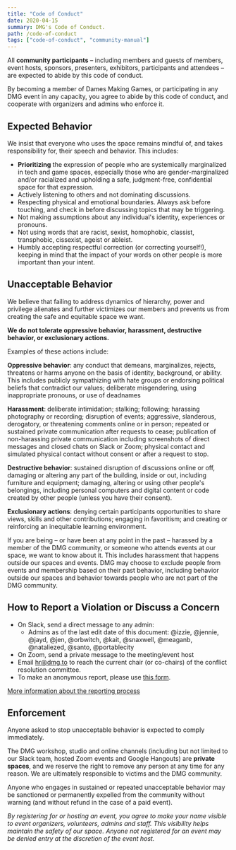 ```yaml
---
title: "Code of Conduct"
date: 2020-04-15
summary: DMG's Code of Conduct.
path: /code-of-conduct
tags: ["code-of-conduct", "community-manual"]
---
```


All **community participants** – including members and guests of members, event hosts, sponsors, presenters, exhibitors, participants and attendees – are expected to abide by this code of conduct.

By becoming a member of Dames Making Games, or participating in any DMG event in any capacity, you agree to abide by this code of conduct, and cooperate with organizers and admins who enforce it.

## Expected Behavior

We insist that everyone who uses the space remains mindful of, and takes responsibility for, their speech and behavior. This includes:

- **Prioritizing** the expression of people who are systemically marginalized in tech and game spaces, especially those who are gender-marginalized and/or racialized and upholding a safe, judgment-free, confidential space for that expression.
- Actively listening to others and not dominating discussions.
- Respecting physical and emotional boundaries. Always ask before touching, and check in before discussing topics that may be triggering.
- Not making assumptions about any individual's identity, experiences or pronouns.
- Not using words that are racist, sexist, homophobic, classist, transphobic, cissexist, ageist or ableist.
- Humbly accepting respectful correction \(or correcting yourself!\), keeping in mind that the impact of your words on other people is more important than your intent.

## Unacceptable Behavior

We believe that failing to address dynamics of hierarchy, power and privilege alienates and further victimizes our members and prevents us from creating the safe and equitable space we want.

**We do not tolerate oppressive behavior, harassment, destructive behavior, or exclusionary actions.**

Examples of these actions include:

**Oppressive behavior**: any conduct that demeans, marginalizes, rejects, threatens or harms anyone on the basis of identity, background, or ability. This includes publicly sympathizing with hate groups or endorsing political beliefs that contradict our values; deliberate misgendering, using inappropriate pronouns, or use of deadnames

**Harassment**: deliberate intimidation; stalking; following; harassing photography or recording; disruption of events; aggressive, slanderous, derogatory, or threatening comments online or in person; repeated or sustained private communication after requests to cease; publication of non-harassing private communication including screenshots of direct messages and closed chats on Slack or Zoom; physical contact and simulated physical contact without consent or after a request to stop.

**Destructive behavior**: sustained disruption of discussions online or off, damaging or altering any part of the building, inside or out, including furniture and equipment; damaging, altering or using other people's belongings, including personal computers and digital content or code created by other people \(unless you have their consent\).

**Exclusionary actions**: denying certain participants opportunities to share views, skills and other contributions; engaging in favoritism; and creating or reinforcing an inequitable learning environment.

If you are being – or have been at any point in the past – harassed by a member of the DMG community, or someone who attends events at our space, we want to know about it. This includes harassment that happens outside our spaces and events. DMG may choose to exclude people from events and membership based on their past behavior, including behavior outside our spaces and behavior towards people who are not part of the DMG community.

## How to Report a Violation or Discuss a Concern

- On Slack, send a direct message to any admin:
  - Admins as of the last edit date of this document: @izzie, @jennie, @jayd, @jen, @orbwitch, @kait, @snaxwell, @meaganb, @nataliezed, @santo, @portablecity
- On Zoom, send a private message to the meeting/event host
- Email [hr@dmg.to](mailto:hr@dmg.to) to reach the current chair \(or co-chairs\) of the conflict resolution committee.
- To make an anonymous report, please use [this form](/report).

[More information about the reporting process](/manual/code-of-conduct-reporting)

## Enforcement

Anyone‭ ‬asked‭ ‬to‭ ‬stop‭ ‬unacceptable‭ ‬behavior‭ ‬is‭ ‬expected‭ ‬to‭ ‬comply‭ ‬immediately.

The DMG workshop, studio and online channels (including but not limited to our Slack team, hosted Zoom events and Google Hangouts) are **private spaces**, and we reserve the right to remove any person at any time for any reason. We are ultimately responsible to victims and the DMG community.

Anyone who engages in sustained or repeated ‬unacceptable behavior may be sanctioned ‬or‭ ‬permanent‭ly ‬expelled‭ ‬from‭ ‬the‭ ‬community‭ ‬without‭ ‬warning‭ \(‬and‭ ‬without‭ ‬refund‭ ‬in‭ ‬the‭ ‬case‭ ‬of‭ ‬a‭ ‬paid‭ ‬event‭\)‬.

_By registering for or hosting an event, you agree to make your name visible to event organizers, volunteers, admins and staff. This visibility helps maintain the safety of our space. Anyone not registered for an event may be denied entry at the discretion of the event host._
